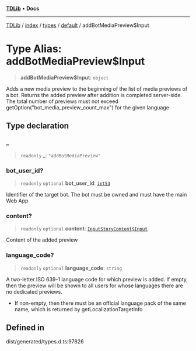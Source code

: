 [**TDLib**](../../../../../../README.md) • **Docs**

***

[TDLib](../../../../../../modules.md) / [index](../../../../../README.md) / [types](../../../README.md) / [default](../README.md) / addBotMediaPreview$Input

# Type Alias: addBotMediaPreview$Input

> **addBotMediaPreview$Input**: `object`

Adds a new media preview to the beginning of the list of media previews of a bot. Returns the added preview after addition is completed server-side. The total number of previews must not exceed getOption("bot_media_preview_count_max") for the given language

## Type declaration

### \_

> `readonly` **\_**: `"addBotMediaPreview"`

### bot\_user\_id?

> `readonly` `optional` **bot\_user\_id**: [`int53`](int53.md)

Identifier of the target bot. The bot must be owned and must have the main Web App

### content?

> `readonly` `optional` **content**: [`InputStoryContent$Input`](InputStoryContent$Input.md)

Content of the added preview

### language\_code?

> `readonly` `optional` **language\_code**: `string`

A two-letter ISO 639-1 language code for which preview is added. If empty, then the preview will be shown to all users for whose languages there are no dedicated previews.

- If non-empty, then there must be an official language pack of the same name, which is returned by getLocalizationTargetInfo

## Defined in

dist/generated/types.d.ts:97826
